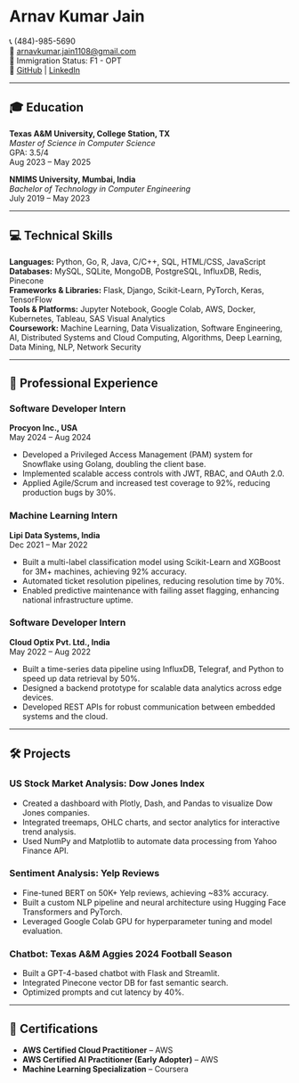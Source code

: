 # Arnav Kumar Jain

📞 (484)-985-5690  
📧 arnavkumar.jain1108@gmail.com  
🛂 Immigration Status: F1 - OPT  
🔗 [GitHub](https://github.com/arnavkj11) | [LinkedIn](https://www.linkedin.com/in/arnavkj11/)

---

## 🎓 Education

**Texas A&M University, College Station, TX**  
_Master of Science in Computer Science_  
GPA: 3.5/4  
Aug 2023 – May 2025

**NMIMS University, Mumbai, India**  
_Bachelor of Technology in Computer Engineering_  
July 2019 – May 2023

---

## 💻 Technical Skills

**Languages:** Python, Go, R, Java, C/C++, SQL, HTML/CSS, JavaScript  
**Databases:** MySQL, SQLite, MongoDB, PostgreSQL, InfluxDB, Redis, Pinecone  
**Frameworks & Libraries:** Flask, Django, Scikit-Learn, PyTorch, Keras, TensorFlow  
**Tools & Platforms:** Jupyter Notebook, Google Colab, AWS, Docker, Kubernetes, Tableau, SAS Visual Analytics  
**Coursework:** Machine Learning, Data Visualization, Software Engineering, AI, Distributed Systems and Cloud Computing, Algorithms, Deep Learning, Data Mining, NLP, Network Security

---

## 💼 Professional Experience

### Software Developer Intern

**Procyon Inc., USA**  
May 2024 – Aug 2024

- Developed a Privileged Access Management (PAM) system for Snowflake using Golang, doubling the client base.
- Implemented scalable access controls with JWT, RBAC, and OAuth 2.0.
- Applied Agile/Scrum and increased test coverage to 92%, reducing production bugs by 30%.

### Machine Learning Intern

**Lipi Data Systems, India**  
Dec 2021 – Mar 2022

- Built a multi-label classification model using Scikit-Learn and XGBoost for 3M+ machines, achieving 92% accuracy.
- Automated ticket resolution pipelines, reducing resolution time by 70%.
- Enabled predictive maintenance with failing asset flagging, enhancing national infrastructure uptime.

### Software Developer Intern

**Cloud Optix Pvt. Ltd., India**  
May 2022 – Aug 2022

- Built a time-series data pipeline using InfluxDB, Telegraf, and Python to speed up data retrieval by 50%.
- Designed a backend prototype for scalable data analytics across edge devices.
- Developed REST APIs for robust communication between embedded systems and the cloud.

---

## 🛠 Projects

### US Stock Market Analysis: Dow Jones Index

- Created a dashboard with Plotly, Dash, and Pandas to visualize Dow Jones companies.
- Integrated treemaps, OHLC charts, and sector analytics for interactive trend analysis.
- Used NumPy and Matplotlib to automate data processing from Yahoo Finance API.

### Sentiment Analysis: Yelp Reviews

- Fine-tuned BERT on 50K+ Yelp reviews, achieving ~83% accuracy.
- Built a custom NLP pipeline and neural architecture using Hugging Face Transformers and PyTorch.
- Leveraged Google Colab GPU for hyperparameter tuning and model evaluation.

### Chatbot: Texas A&M Aggies 2024 Football Season

- Built a GPT-4-based chatbot with Flask and Streamlit.
- Integrated Pinecone vector DB for fast semantic search.
- Optimized prompts and cut latency by 40%.

---

## 📜 Certifications

- **AWS Certified Cloud Practitioner** – AWS
- **AWS Certified AI Practitioner (Early Adopter)** – AWS
- **Machine Learning Specialization** – Coursera
